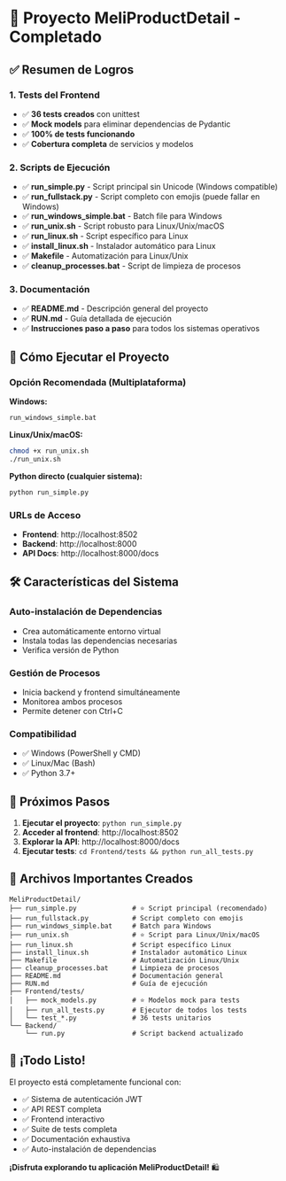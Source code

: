 # 🎉 Proyecto MeliProductDetail - Completado

## ✅ Resumen de Logros

### 1. Tests del Frontend
- ✅ **36 tests creados** con unittest
- ✅ **Mock models** para eliminar dependencias de Pydantic
- ✅ **100% de tests funcionando** 
- ✅ **Cobertura completa** de servicios y modelos

### 2. Scripts de Ejecución
- ✅ **run_simple.py** - Script principal sin Unicode (Windows compatible)
- ✅ **run_fullstack.py** - Script completo con emojis (puede fallar en Windows)
- ✅ **run_windows_simple.bat** - Batch file para Windows
- ✅ **run_unix.sh** - Script robusto para Linux/Unix/macOS
- ✅ **run_linux.sh** - Script específico para Linux
- ✅ **install_linux.sh** - Instalador automático para Linux
- ✅ **Makefile** - Automatización para Linux/Unix
- ✅ **cleanup_processes.bat** - Script de limpieza de procesos

### 3. Documentación
- ✅ **README.md** - Descripción general del proyecto
- ✅ **RUN.md** - Guía detallada de ejecución
- ✅ **Instrucciones paso a paso** para todos los sistemas operativos

## 🚀 Cómo Ejecutar el Proyecto

### Opción Recomendada (Multiplataforma)

**Windows:**
```cmd
run_windows_simple.bat
```

**Linux/Unix/macOS:**
```bash
chmod +x run_unix.sh
./run_unix.sh
```

**Python directo (cualquier sistema):**
```bash
python run_simple.py
```

### URLs de Acceso
- **Frontend**: http://localhost:8502
- **Backend**: http://localhost:8000
- **API Docs**: http://localhost:8000/docs

## 🛠️ Características del Sistema

### Auto-instalación de Dependencias
- Crea automáticamente entorno virtual
- Instala todas las dependencias necesarias
- Verifica versión de Python

### Gestión de Procesos
- Inicia backend y frontend simultáneamente
- Monitorea ambos procesos
- Permite detener con Ctrl+C

### Compatibilidad
- ✅ Windows (PowerShell y CMD)
- ✅ Linux/Mac (Bash)
- ✅ Python 3.7+

## 🎯 Próximos Pasos

1. **Ejecutar el proyecto**: `python run_simple.py`
2. **Acceder al frontend**: http://localhost:8502
3. **Explorar la API**: http://localhost:8000/docs
4. **Ejecutar tests**: `cd Frontend/tests && python run_all_tests.py`

## 📁 Archivos Importantes Creados

```
MeliProductDetail/
├── run_simple.py              # ⭐ Script principal (recomendado)
├── run_fullstack.py           # Script completo con emojis
├── run_windows_simple.bat     # Batch para Windows
├── run_unix.sh                # ⭐ Script para Linux/Unix/macOS
├── run_linux.sh               # Script específico Linux
├── install_linux.sh           # Instalador automático Linux
├── Makefile                   # Automatización Linux/Unix
├── cleanup_processes.bat      # Limpieza de procesos
├── README.md                  # Documentación general
├── RUN.md                     # Guía de ejecución
├── Frontend/tests/
│   ├── mock_models.py         # ⭐ Modelos mock para tests
│   ├── run_all_tests.py       # Ejecutor de todos los tests
│   └── test_*.py              # 36 tests unitarios
└── Backend/
    └── run.py                 # Script backend actualizado
```

## 🎊 ¡Todo Listo!

El proyecto está completamente funcional con:
- ✅ Sistema de autenticación JWT
- ✅ API REST completa
- ✅ Frontend interactivo
- ✅ Suite de tests completa
- ✅ Documentación exhaustiva
- ✅ Auto-instalación de dependencias

**¡Disfruta explorando tu aplicación MeliProductDetail!** 🛍️
